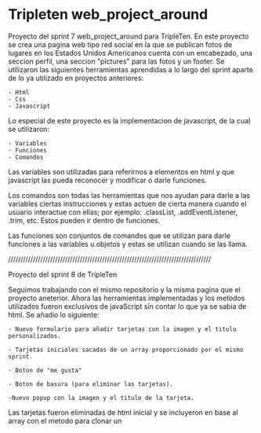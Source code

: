 # Tripleten web_project_around

Proyecto del sprint 7 web_project_around para TripleTen. En este proyecto se crea una pagina web tipo red social en la que se publican fotos de lugares en los Estados Unidos Americanos cuenta con un encabezado, una seccion perfil, una seccion "pictures" para las fotos y un footer. Se utilizaron las siguientes herramientas aprendidas a lo largo del sprint aparte de lo ya utilizado en proyectos anteriores:

    - Html
    - Css
    - Javascript

Lo especial de este proyecto es la implementacion de javascript, de la cual se utilizaron:

    - Variables
    - Funciones
    - Comandos

Las variables son utilizadas para referirnos a elementos en html y que javascript las pueda reconocer y modificar o darle funciones.

Los comandos son todas las herramientas que nos ayudan para darle a las variables ciertas instrucciones y estas actuen de cierta manera cuando el usuario interactue con ellas; por ejemplo: .classList, .addEventListener, .trim, etc. Estos pueden ir dentro de funciones.

Las funciones son conjuntos de comandos que se utilizan para darle funciones a las variables u objetos y estas se utilizan cuando se las llama.

//////////////////////////////////////////////////////////////////////////////////

Proyecto del sprint 8 de TripleTen

Seguimos trabajando con el mismo repositorio y la misma pagina que el proyecto aneterior. Ahora las herramientas implementadas y los metodos utilizados fueron exclusivos de javaScript sin contar lo que ya se sabia de html. Se añadio lo siguiente:

    - Nuevo formulario para añadir tarjetas con la imagen y el titulo personalizados.

    - Tarjetas iniciales sacadas de un array proporcionado por el mismo sprint.

    - Boton de "me gusta"

    - Boton de basura (para eliminar las tarjetas).

    -Nuevo popup con la imagen y el titulo de la tarjeta.

Las tarjetas fueron eliminadas de html inicial y se incluyeron en base al array con el metodo para clonar un <template> "cloneNode".

Las tarjetas que se añadian mediante el formulario utilice el mismo <template> que el utilizado para las tarjetas iniciales.

El boton me gusta fue implementado cambiandole una clase con "classList.toggle"

Utilizando ".remove()" para deshacernos de las tarjetas.

El popup fue implementado sustituyendo en la funcion los valores de las tarjetas para darsela al mismo.

//////////////////////////////////////////////////////////////////////////////////

Proyecto 9 de TripleTen

En este proyecto se continuo trabajando con el mismo respositorio y pagina web de los anteriores 2 sprints. En este caso se incluyeron las validaciones de los formularios entre otros pequeños detalles como son:
    
    - Cerrar los popups con la tecla "Escape"
    - Cerrar los popups haciendo click en el area que no es parte del popup (overlay)

Para la validacion de los formularios utilizamos como base un objeto el cual contenia en los valores de sus claves las clases de las etiquetas correspondientes a los formularios; seguido de ello se crearon funciones que engloban la funcionalidad del validador , convirtiendo en arrays los nodos de lista de formularios y inputs; validando el contenido del input con los atributos en html y asignando clases de css para los estilos en el error y en los botones deshabilitados.

Enlace del proyecto:
https://gabo-sruiz.github.io/web_project_around/